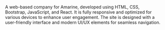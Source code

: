 A web-based company for Amarine, developed using HTML, CSS, Bootstrap, JavaScript, and React. It is fully responsive and optimized for various devices to enhance user engagement. The site is designed with a user-friendly interface and modern UI/UX elements for seamless navigation. 
